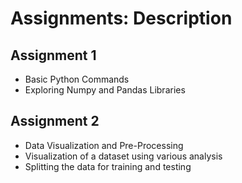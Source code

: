 # Assignments: Description

## Assignment 1

* Basic Python Commands
* Exploring Numpy and Pandas Libraries

## Assignment 2

* Data Visualization and Pre-Processing
* Visualization of a dataset using various analysis
* Splitting the data for training and testing


